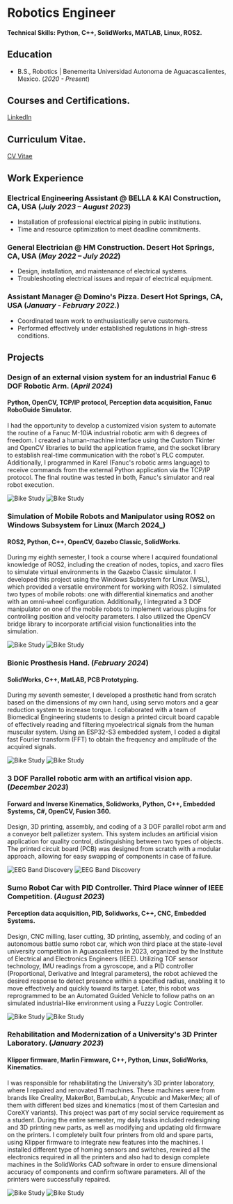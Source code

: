 # Robotics Engineer

#### Technical Skills: Python, C++, SolidWorks, MATLAB, Linux, ROS2.

## Education	        		
- B.S., Robotics | Benemerita Universidad Autonoma de Aguacascalientes, Mexico. (_2020 - Present_)

## Courses and Certifications.
[LinkedIn](https://www.linkedin.com/in/abrahamescoto552/details/certifications/)

## Curriculum Vitae.
[CV Vitae](https://drive.google.com/file/d/1vESN9mhGQOpDLOVzxYkOohG4DqF03KaJ/view?usp=sharing)

## Work Experience
### Electrical Engineering Assistant @ BELLA & KAI Construction, CA, USA (_July 2023 – August 2023_)
- Installation of professional electrical piping in public institutions.
- Time and resource optimization to meet deadline commitments.

### General Electrician @ HM Construction. Desert Hot Springs, CA, USA (_May 2022 – July 2022_)
- Design, installation, and maintenance of electrical systems.
- Troubleshooting electrical issues and repair of electrical equipment.

###  Assistant Manager @ Domino's Pizza. Desert Hot Springs, CA, USA (_January - February 2022._)
- Coordinated team work to enthusiastically serve customers.
- Performed effectively under established regulations in high-stress conditions.

## Projects

### Design of an external vision system for an industrial Fanuc 6 DOF Robotic Arm.  (_April 2024_)
#### Python, OpenCV, TCP/IP protocol, Perception data acquisition, Fanuc RoboGuide Simulator.

I had the opportunity to develop a customized vision system to automate the routine of a Fanuc M-10iA industrial robotic arm with 6 degrees of freedom. I created a human-machine interface using the Custom Tkinter and OpenCV libraries to build the application frame, and the socket library to establish real-time communication with the robot's PLC computer. Additionally, I programmed in Karel (Fanuc's robotic arms language) to receive commands from the external Python application via the TCP/IP protocol. The final routine was tested in both, Fanuc's simulator and real robot execution.

![Bike Study](/assets/img/vision1.png)
![Bike Study](/assets/img/vision2.png)

### Simulation of Mobile Robots and Manipulator using ROS2 on Windows Subsystem for Linux  (March 2024_)
#### ROS2, Python, C++, OpenCV, Gazebo Classic, SolidWorks.

During my eighth semester, I took a course where I acquired foundational knowledge of ROS2, including the creation of nodes, topics, and xacro files to simulate virtual environments in the Gazebo Classic simulator. I developed this project using the Windows Subsystem for Linux (WSL), which provided a versatile environment for working with ROS2. I simulated two types of mobile robots: one with differential kinematics and another with an omni-wheel configuration. Additionally, I integrated a 3 DOF manipulator on one of the mobile robots to implement various plugins for controlling position and velocity parameters. I also utilized the OpenCV bridge library to incorporate artificial vision functionalities into the simulation.

![Bike Study](/assets/img/vision1.png)
![Bike Study](/assets/img/vision2.png)

### Bionic Prosthesis Hand.  (_February 2024_)
#### SolidWorks, C++, MatLAB, PCB Prototyping.

During my seventh semester, I developed a prosthetic hand from scratch based on the dimensions of my own hand, using servo motors and a gear reduction system to increase torque. I collaborated with a team of Biomedical Engineering students to design a printed circuit board capable of effectively reading and filtering myoelectrical signals from the human muscular system. Using an ESP32-S3 embedded system, I coded a digital fast Fourier transform (FFT) to obtain the frequency and amplitude of the acquired signals.

![Bike Study](/assets/img/hand1.png)
![Bike Study](/assets/img/hand2.png)

### 3 DOF Parallel robotic arm with an artifical vision app. (_December 2023_)
#### Forward and Inverse Kinematics, Solidworks, Python, C++, Embedded Systems, C#, OpenCV, Fusion 360.

Design, 3D printing, assembly, and coding of a 3 DOF parallel robot arm and a conveyor belt palletizer system. This system includes an artificial vision application for quality control, distinguishing between two types of objects. The printed circuit board (PCB) was designed from scratch with a modular approach, allowing for easy swapping of components in case of failure.

![EEG Band Discovery](/assets/img/robot2.png)
![EEG Band Discovery](/assets/img/robot1.png)

### Sumo Robot Car with PID Controller. Third Place winner of IEEE Competition.  (_August 2023_)
#### Perception data acquisition, PID, Solidworks, C++, CNC, Embedded Systems.

Design, CNC milling, laser cutting, 3D printing, assembly, and coding of an autonomous battle sumo robot car, which won third place at the state-level university competition in Aguascalientes in 2023, organized by the Institute of Electrical and Electronics Engineers (IEEE). Utilizing TOF sensor technology, IMU readings from a gyroscope, and a PID controller (Proportional, Derivative and Integral parameters), the robot achieved the desired response to detect presence within a specified radius, enabling it to move effectively and quickly toward its target. Later, this robot was reprogrammed to be an Automated Guided Vehicle to follow paths on an simulated industrial-like environment using a Fuzzy Logic Controller.

![Bike Study](/assets/img/sumo3.png)
![Bike Study](/assets/img/sumo5.png)

### Rehabilitation and Modernization of a University's 3D Printer Laboratory.  (_January 2023_)
#### Klipper firmware, Marlin Firmware, C++, Python, Linux, SolidWorks, Kinematics.

I was responsible for rehabilitating the University’s 3D printer laboratory, where I repaired and renovated 11 machines. These machines were from brands like Creality, MakerBot, BambuLab, Anycubic and MakerMex; all of them with different bed sizes and kinematics (most of them Cartesian and CoreXY variants). This project was part of my social service requirement as a student. During the entire semester, my daily tasks included redesigning and 3D printing new parts, as well as modifying and updating old firmware on the printers. I completely built four printers from old and spare parts, using Klipper firmware to integrate new features into the machines. I installed different type of homing sensors and switches, rewired all the electronics required in all the printers and also had to design complete machines in the SolidWorks CAD software in order to ensure dimensional accuracy of components and confirm software parameters. All of the printers were successfully repaired.

![Bike Study](/assets/img/printer1.png)
![Bike Study](/assets/img/printer2.png)

